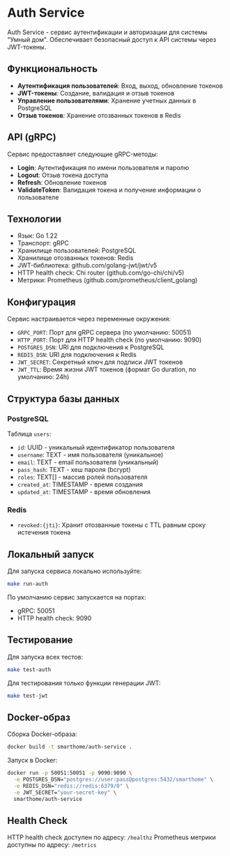 # Auth Service

Auth Service - сервис аутентификации и авторизации для системы "Умный дом". Обеспечивает безопасный доступ к API системы через JWT-токены.

## Функциональность

- **Аутентификация пользователей**: Вход, выход, обновление токенов
- **JWT-токены**: Создание, валидация и отзыв токенов
- **Управление пользователями**: Хранение учетных данных в PostgreSQL
- **Отзыв токенов**: Хранение отозванных токенов в Redis

## API (gRPC)

Сервис предоставляет следующие gRPC-методы:

- **Login**: Аутентификация по имени пользователя и паролю
- **Logout**: Отзыв токена доступа
- **Refresh**: Обновление токенов
- **ValidateToken**: Валидация токена и получение информации о пользователе

## Технологии

- Язык: Go 1.22
- Транспорт: gRPC
- Хранилище пользователей: PostgreSQL
- Хранилище отозванных токенов: Redis
- JWT-библиотека: github.com/golang-jwt/jwt/v5
- HTTP health check: Chi router (github.com/go-chi/chi/v5)
- Метрики: Prometheus (github.com/prometheus/client_golang)

## Конфигурация

Сервис настраивается через переменные окружения:

- `GRPC_PORT`: Порт для gRPC сервера (по умолчанию: 50051)
- `HTTP_PORT`: Порт для HTTP health check (по умолчанию: 9090)
- `POSTGRES_DSN`: URI для подключения к PostgreSQL
- `REDIS_DSN`: URI для подключения к Redis
- `JWT_SECRET`: Секретный ключ для подписи JWT токенов
- `JWT_TTL`: Время жизни JWT токенов (формат Go duration, по умолчанию: 24h)

## Структура базы данных

### PostgreSQL

Таблица `users`:
- `id`: UUID - уникальный идентификатор пользователя
- `username`: TEXT - имя пользователя (уникальное)
- `email`: TEXT - email пользователя (уникальный)
- `pass_hash`: TEXT - хеш пароля (bcrypt)
- `roles`: TEXT[] - массив ролей пользователя
- `created_at`: TIMESTAMP - время создания
- `updated_at`: TIMESTAMP - время обновления

### Redis

- `revoked:{jti}`: Хранит отозванные токены с TTL равным сроку истечения токена

## Локальный запуск

Для запуска сервиса локально используйте:

```bash
make run-auth
```

По умолчанию сервис запускается на портах:
- gRPC: 50051
- HTTP health check: 9090

## Тестирование

Для запуска всех тестов:

```bash
make test-auth
```

Для тестирования только функции генерации JWT:

```bash
make test-jwt
```

## Docker-образ

Сборка Docker-образа:

```bash
docker build -t smarthome/auth-service .
```

Запуск в Docker:

```bash
docker run -p 50051:50051 -p 9090:9090 \
  -e POSTGRES_DSN="postgres://user:pass@postgres:5432/smarthome" \
  -e REDIS_DSN="redis://redis:6379/0" \
  -e JWT_SECRET="your-secret-key" \
  smarthome/auth-service
```

## Health Check

HTTP health check доступен по адресу: `/healthz`
Prometheus метрики доступны по адресу: `/metrics` 